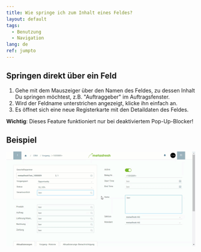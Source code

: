 ```yaml
---
title: Wie springe ich zum Inhalt eines Feldes?
layout: default
tags:
  - Benutzung
  - Navigation
lang: de
ref: jumpto
---
```


## Springen direkt über ein Feld

1. Gehe mit dem Mauszeiger über den Namen des Feldes, zu dessen Inhalt Du springen möchtest, z.B. "Auftraggeber" im Auftragsfenster.
1. Wird der Feldname unterstrichen angezeigt, klicke ihn einfach an.
1. Es öffnet sich eine neue Registerkarte mit den Detaildaten des Feldes.

**Wichtig**: Dieses Feature funktioniert nur bei deaktiviertem Pop-Up-Blocker!

## Beispiel

![](assets/SpringezuDaten.gif)
